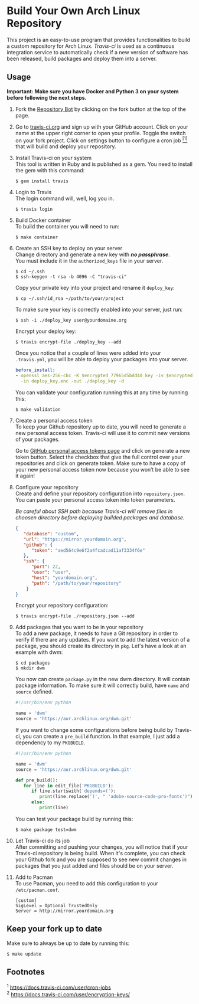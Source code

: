 # Build Your Own Arch Linux Repository
This project is an easy-to-use program that provides functionalities to build a
custom repository for Arch Linux. *Travis-ci* is used as a continuous
integration service to automatically check if a new version of software has
been released, build packages and deploy them into a server.

## Usage
**Important: Make sure you have Docker and Python 3 on your system before
following the next steps.**

1. Fork the [Repository Bot](https://github.com/unix-development/build-your-own-archlinux-repository)
   by clicking on the fork button at the top of the page.

2. Go to [travis-ci.org](https://travis-ci.org) and sign up with your GitHub
   account. Click on your name at the upper right corner to open your profile.
   Toggle the switch on your fork project. Click on settings button to
   configure a cron job [<sup>[1]</sup>](#footnote-01) that will build and
   deploy your repository.

3. Install Travis-ci on your system  
   This tool is written in Ruby and is published as a gem. You need to install the gem with this command:

   ```
   $ gem install travis
   ```

4. Login to Travis  
   The login command will, well, log you in.

   ```
   $ travis login
   ```

5. Build Docker container  
   To build the container you will need to run:

   ```
   $ make container
   ```

6. Create an SSH key to deploy on your server  
   Change directory and generate a new key with ***no passphrase***.</br>
   You must include it in the `authorized_keys` file in your server.

   ```
   $ cd ~/.ssh
   $ ssh-keygen -t rsa -b 4096 -C "travis-ci"
   ```

   Copy your private key into your project and rename it `deploy_key`:
   ```
   $ cp ~/.ssh/id_rsa ~/path/to/your/project
   ```

   To make sure your key is correctly enabled into your server, just run:
   ```
   $ ssh -i ./deploy_key user@yourdomaine.org
   ```

   Encrypt your deploy key:
   ```
   $ travis encrypt-file ./deploy_key --add
   ```

   Once you notice that a couple of lines were added into your `.travis.yml`, you will be able to deploy your packages into your server.
   ```yaml
   before_install:
   - openssl aes-256-cbc -K $encrypted_77965d5bdd4d_key -iv $encrypted_77965d5bdd4d_iv
     -in deploy_key.enc -out ./deploy_key -d
   ```

   You can validate your configuration running this at any time by running this:

   ```
   $ make validation
   ```

7. Create a personal access token  
   To keep your Github repository up to date, you will need to generate a new
   personal access token. Travis-ci will use it to commit new versions of your
   packages.

   Go to [GitHub personal access tokens
   page](https://github.com/settings/tokens) and click on generate a new token
   button. Select the checkbox that give the full control over your
   repositories and click on generate token. Make sure to have a copy of your
   new personal access token now because you won’t be able to see it again!

8. Configure your repository  
   Create and define your repository configuration into `repository.json`. You can paste your personal access token into token parameters.

   *Be careful about SSH path because Travis-ci will remove files in choosen directory before deploying builded packages and database.*

   ```json
   {
      "database": "custom",
      "url": "https://mirror.yourdomain.org",
      "github": {
         "token": "aed564c9e6f2a4fcadcad11af3334f6e"
      },
      "ssh": {
         "port": 22,
         "user": "user",
         "host": "yourdomain.org",
         "path": "/path/to/your/repository"
       }
   }
   ```

   Encrypt your repository configuration:
   ```
   $ travis encrypt-file ./repository.json --add
   ```

9. Add packages that you want to be in your repository  
   To add a new package, it needs to have a Git repository in order to verify
   if there are any updates. If you want to add the latest version of a
   package, you should create its directory in `pkg`. Let's have a look at
   an example with dwm:

   ```
   $ cd packages
   $ mkdir dwm
   ```

   You now can create `package.py` in the new dwm directory. It will contain
   package information. To make sure it will correctly build, have `name` and
   `source` defined.

   ```python
   #!/usr/bin/env python

   name = 'dwm'
   source = 'https://aur.archlinux.org/dwm.git'
   ```

   If you want to change some configurations before being build by Travis-ci,
   you can create a `pre_build` function. In that example, I just add a
   dependency to my `PKGBUILD`.

   ```python
   #!/usr/bin/env python

   name = 'dwm'
   source = 'https://aur.archlinux.org/dwm.git'

   def pre_build():
      for line in edit_file('PKGBUILD'):
         if line.startswith('depends=('):
            print(line.replace(')', " 'adobe-source-code-pro-fonts')"))
         else:
            print(line)
   ```

   You can test your package build by running this:

   ```
   $ make package test=dwm
   ```

10. Let Travis-ci do its job  
    After committing and pushing your changes, you will notice that if your
    Travis-ci repository is being build. When it's complete, you can check your
    Github fork and you are supposed to see new commit changes in packages that
    you just added and files should be on your server.

11. Add to Pacman  
    To use Pacman, you need to add this configuration to your
    `/etc/pacman.conf`.

    ```
    [custom]
    SigLevel = Optional TrustedOnly
    Server = http://mirror.yourdomain.org
    ```

## Keep your fork up to date
Make sure to always be up to date by running this:

```
$ make update
```

## Footnotes
<sup id="footnote-01">1</sup> https://docs.travis-ci.com/user/cron-jobs </br>
<sup id="footnote-02">2</sup> https://docs.travis-ci.com/user/encryption-keys/
